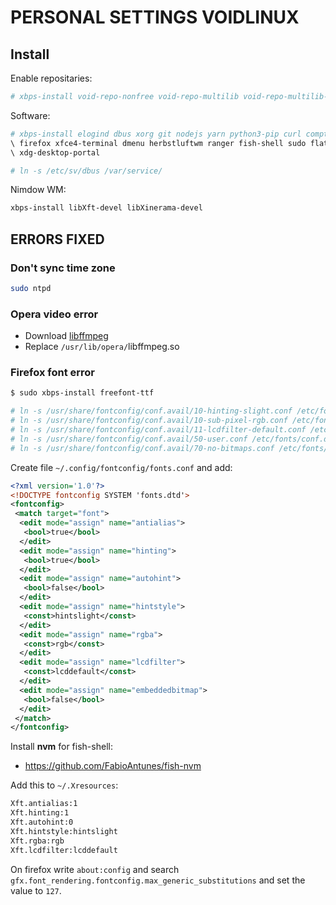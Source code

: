 # PERSONAL SETTINGS VOIDLINUX

## Install

Enable repositaries:

```bash
# xbps-install void-repo-nonfree void-repo-multilib void-repo-multilib-nonfree
```

Software:

```bash
# xbps-install elogind dbus xorg git nodejs yarn python3-pip curl compton
\ firefox xfce4-terminal dmenu herbstluftwm ranger fish-shell sudo flatpak
\ xdg-desktop-portal

# ln -s /etc/sv/dbus /var/service/
```
Nimdow WM:
```bash
xbps-install libXft-devel libXinerama-devel 

```

## ERRORS FIXED

### Don't sync time zone

```bash
sudo ntpd
```

### Opera video error

* Download [libffmpeg](https://github.com/iteufel/nwjs-ffmpeg-prebuilt/releases)
* Replace `/usr/lib/opera/`libffmpeg.so

### Firefox font error

```bash
$ sudo xbps-install freefont-ttf

# ln -s /usr/share/fontconfig/conf.avail/10-hinting-slight.conf /etc/fonts/conf.d/
# ln -s /usr/share/fontconfig/conf.avail/10-sub-pixel-rgb.conf /etc/fonts/conf.d/
# ln -s /usr/share/fontconfig/conf.avail/11-lcdfilter-default.conf /etc/fonts/conf.d/
# ln -s /usr/share/fontconfig/conf.avail/50-user.conf /etc/fonts/conf.d/
# ln -s /usr/share/fontconfig/conf.avail/70-no-bitmaps.conf /etc/fonts/conf.d/
```

Create file `~/.config/fontconfig/fonts.conf` and add:

```xml
<?xml version='1.0'?>
<!DOCTYPE fontconfig SYSTEM 'fonts.dtd'>
<fontconfig>
 <match target="font">
  <edit mode="assign" name="antialias">
   <bool>true</bool>
  </edit>
  <edit mode="assign" name="hinting">
   <bool>true</bool>
  </edit>
  <edit mode="assign" name="autohint">
   <bool>false</bool>
  </edit>
  <edit mode="assign" name="hintstyle">
   <const>hintslight</const>
  </edit>
  <edit mode="assign" name="rgba">
   <const>rgb</const>
  </edit>
  <edit mode="assign" name="lcdfilter">
   <const>lcddefault</const>
  </edit>
  <edit mode="assign" name="embeddedbitmap">
   <bool>false</bool>
  </edit>
 </match>
</fontconfig>
```
Install __nvm__ for fish-shell:

- https://github.com/FabioAntunes/fish-nvm

Add this to `~/.Xresources`:

```bash
Xft.antialias:1
Xft.hinting:1
Xft.autohint:0
Xft.hintstyle:hintslight
Xft.rgba:rgb
Xft.lcdfilter:lcddefault
```

On firefox write `about:config` and search `gfx.font_rendering.fontconfig.max_generic_substitutions` and set the value to `127`.
